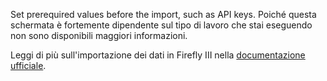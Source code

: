 Set prerequired values before the import, such as API keys. Poiché questa schermata è fortemente dipendente sul tipo di lavoro che stai eseguendo non sono disponibili maggiori informazioni.

Leggi di più sull'importazione dei dati in Firefly III nella [documentazione ufficiale](https://firefly-iii.readthedocs.io/en/latest/).